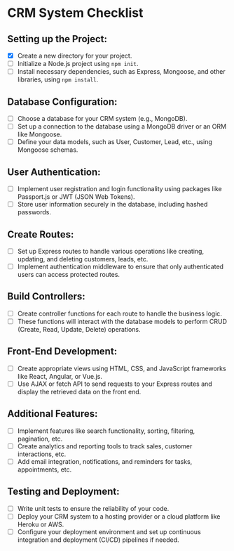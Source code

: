 # CRM System Checklist

## Setting up the Project:

- [x] Create a new directory for your project.
- [ ] Initialize a Node.js project using `npm init`.
- [ ] Install necessary dependencies, such as Express, Mongoose, and other libraries, using `npm install`.

## Database Configuration:

- [ ] Choose a database for your CRM system (e.g., MongoDB).
- [ ] Set up a connection to the database using a MongoDB driver or an ORM like Mongoose.
- [ ] Define your data models, such as User, Customer, Lead, etc., using Mongoose schemas.

## User Authentication:

- [ ] Implement user registration and login functionality using packages like Passport.js or JWT (JSON Web Tokens).
- [ ] Store user information securely in the database, including hashed passwords.

## Create Routes:

- [ ] Set up Express routes to handle various operations like creating, updating, and deleting customers, leads, etc.
- [ ] Implement authentication middleware to ensure that only authenticated users can access protected routes.

## Build Controllers:

- [ ] Create controller functions for each route to handle the business logic.
- [ ] These functions will interact with the database models to perform CRUD (Create, Read, Update, Delete) operations.

## Front-End Development:

- [ ] Create appropriate views using HTML, CSS, and JavaScript frameworks like React, Angular, or Vue.js.
- [ ] Use AJAX or fetch API to send requests to your Express routes and display the retrieved data on the front end.

## Additional Features:

- [ ] Implement features like search functionality, sorting, filtering, pagination, etc.
- [ ] Create analytics and reporting tools to track sales, customer interactions, etc.
- [ ] Add email integration, notifications, and reminders for tasks, appointments, etc.

## Testing and Deployment:

- [ ] Write unit tests to ensure the reliability of your code.
- [ ] Deploy your CRM system to a hosting provider or a cloud platform like Heroku or AWS.
- [ ] Configure your deployment environment and set up continuous integration and deployment (CI/CD) pipelines if needed.
